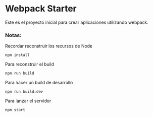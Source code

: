 # Webpack Starter

Este es el proyecto inicial para crear aplicaciones utilizando webpack.

### Notas:
Recordar reconstruir los recursos de Node
```
npm install
```
Para reconstruir el build
```
npm run build
```
Para hacer un build de desarrollo
```
npm run build:dev
```

Para lanzar el servidor
```
npm start
```